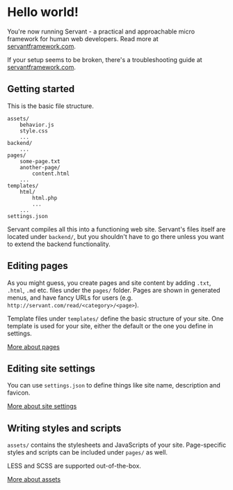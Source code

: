 
# Hello world!

You're now running Servant - a practical and approachable micro framework for human web developers. Read more at [servantframework.com](http://servantframework.com/).

If your setup seems to be broken, there's a troubleshooting guide at [servantframework.com](http://servantframework.com/read/guides/troubleshooting).



## Getting started

This is the basic file structure.

	assets/
		behavior.js
		style.css
		...
	backend/
		...
	pages/
		some-page.txt
		another-page/
			content.html
		...
	templates/
		html/
			html.php
			...
		...
	settings.json

Servant compiles all this into a functioning web site. Servant's files itself are located under `backend/`, but you shouldn't have to go there unless you want to extend the backend functionality.



## Editing pages

As you might guess, you create pages and site content by adding `.txt`, `.html`, `.md` etc. files under the `pages/` folder. Pages are shown in generated menus, and have fancy URLs for users (e.g. `http://servant.com/read/<category>/<page>`).

Template files under `templates/` define the basic structure of your site. One template is used for your site, either the default or the one you define in settings.

[More about pages](http://servantframework.com/read/guides/pages/)



## Editing site settings

You can use `settings.json` to define things like site name, description and favicon.

[More about site settings](http://servantframework.com/read/guides/site-settings/)



## Writing styles and scripts

`assets/` contains the stylesheets and JavaScripts of your site. Page-specific styles and scripts can be included under `pages/` as well.

LESS and SCSS are supported out-of-the-box.

[More about assets](http://servantframework.com/read/guides/assets/)
